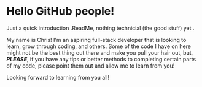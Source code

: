 <h1>Hello GitHub people!</h1>

Just a quick introduction .ReadMe, nothing technicial (the good stuff) yet .

My name is Chris! I'm an aspiring full-stack developer that is looking to learn, grow through coding, and others. Some of the code I have on here might not be the best thing out there and make you pull your hair out, but, <strong><i>PLEASE</i></strong>, if you have any tips or better methods to completing certain parts of my code, please point them out and allow me to learn from you!

Looking forward to learning from you all!
